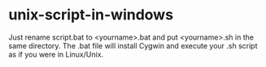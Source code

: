 # unix-script-in-windows
Just rename script.bat to &lt;yourname>.bat and put &lt;yourname>.sh in the same directory. The .bat file will install Cygwin and execute your .sh script as if you were in Linux/Unix.

